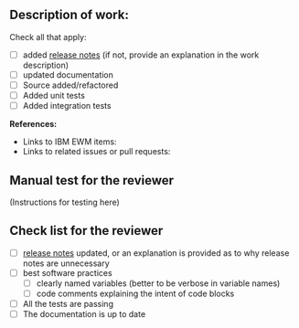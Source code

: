 ## Description of work:

Check all that apply:
- [ ] added [release notes](https://mr-reduction.readthedocs.io/en/latest/releases.html)
(if not, provide an explanation in the work description)
- [ ] updated documentation
- [ ] Source added/refactored
- [ ] Added unit tests
- [ ] Added integration tests

**References:**
- Links to IBM EWM items:
- Links to related issues or pull requests:

## Manual test for the reviewer
(Instructions for testing here)

## Check list for the reviewer
- [ ] [release notes](https://mr-reduction.readthedocs.io/en/latest/releases.html)
updated, or an explanation is provided as to why release notes are unnecessary
- [ ] best software practices
    + [ ] clearly named variables (better to be verbose in variable names)
    + [ ] code comments explaining the intent of code blocks
- [ ] All the tests are passing
- [ ] The documentation is up to date
